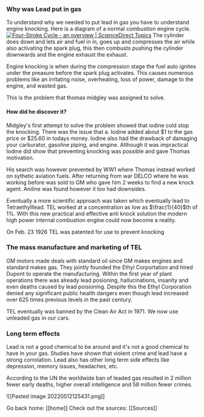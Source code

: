 ### Why was Lead put in gas

To understand why we needed to put lead in gas you have to understand engine knocking. Here is a diagram of a normal combustion engine cycle.
[![Four-Stroke Cycle - an overview | ScienceDirect Topics](https://ars.els-cdn.com/content/image/3-s2.0-B012176480X000899-gr4.gif)](https://www.google.com/url?sa=i&url=https%3A%2F%2Fwww.sciencedirect.com%2Ftopics%2Fengineering%2Ffour-stroke-cycle&psig=AOvVaw1Hl_gIlvYPoJ_MhElnIIIG&ust=1653068895697000&source=images&cd=vfe&ved=0CAwQjRxqFwoTCIij-dKP7PcCFQAAAAAdAAAAABAI)
The cylinder does down and lets air and fuel in in, goes up and compresses the air while also activating the spark plug, this then combusts pushing the cylinder downwards and the engine exhaust the exhaust. 

Engine knocking is when during the compression stage the fuel auto ignites under the preasure before the spark plug activates. This causes numerous problems like an irritating noise, overheating, loss of power, damage to the engine, and wasted gas.

This is the problem that thomas midgley was assigned to solve. 

#### How did he discover it?

Midgley's first attempt to solve the problem showed that iodine cold stop the knocking. There was the issue that a. Iodine added about $1 to the gas price or $25.60 in todays money. Iodine also had the drawback of damaging your carburator, gasoline piping, and engine. Although it was impractical Iodine did show that preventing knocking was possible and gave Thomas motivation.

His search was however prevented by WW1 where Thomas instead worked on sythetic aviation fuels. After returning from war DELCO where he was working before was sold to GM who gave him 2 weeks to find a new knock agent. Aniline was found however it too had downsides.

Eventually a more scientific approach was taken which eventually lead to Tetraethylllead. TEL worked at a concentration as low as $\frac{1}{40}$th of 1%. With this new practical and effective anti knock solution the modern high power internal combustion engine could now become a reality.

On Feb. 23 1926 TEL was patented for use to prevent knocking

### The mass manufacture and marketing of TEL

GM motors made deals with standard oil since GM makes engines and standard makes gas. They jointly founded the Ethyl Corportation and hired Dupont to operate the manufacturing. Within the first year of plant operations there was already lead posioning, hallucinations, insanity and even deaths caused by lead poisioning. Despite this the Ethyl Corporation denied any significant public health dangers even though lead increased over 625 times previous levels in the past century. 

TEL eventually was banned by the Clean Air Act in 1971. We now use unleaded gas in our cars. 

### Long term effects

Lead is not a good chemical to be around and it's not a good chemical to have in your gas. Studies have shown that violent crime and lead have a strong corrolation. Lead also has other long term side effects like depression, memory issues, headaches, etc.

According to the UN the worldwide ban of leaded gas resulted in 2 million fewer early deaths, higher overall intelligence and 58 million fewer crimes.

![[Pasted image 20220512125431.png]]


Go back home: [[home]]
Check out the sources: [[Sources]]